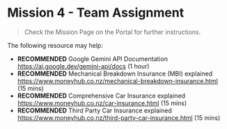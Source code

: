# Mission 4 - Team Assignment

> Check the Mission Page on the Portal for further instructions.
  
The following resource may help:

- **RECOMMENDED** Google Gemini API Documentation https://ai.google.dev/gemini-api/docs (1 hour)
- **RECOMMENDED** Mechanical Breakdown Insurance (MBI) explained https://www.moneyhub.co.nz/mechanical-breakdown-insurance.html (15 mins)
- **RECOMMENDED** Comprehensive Car Insurance explained https://www.moneyhub.co.nz/car-insurance.html (15 mins)
- **RECOMMENDED** Third Party Car Insurance explained https://www.moneyhub.co.nz/third-party-car-insurance.html (15 mins)

